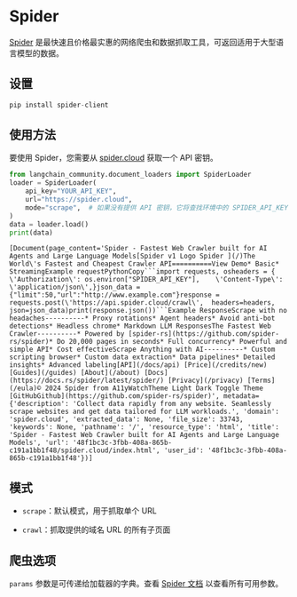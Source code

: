 # Spider

[Spider](https://spider.cloud/) 是最快速且价格最实惠的网络爬虫和数据抓取工具，可返回适用于大型语言模型的数据。

## 设置

```python
pip install spider-client
```

## 使用方法

要使用 Spider，您需要从 [spider.cloud](https://spider.cloud/) 获取一个 API 密钥。

```python
from langchain_community.document_loaders import SpiderLoader
loader = SpiderLoader(
    api_key="YOUR_API_KEY",
    url="https://spider.cloud",
    mode="scrape",  # 如果没有提供 API 密钥，它将查找环境中的 SPIDER_API_KEY
)
data = loader.load()
print(data)
```

```output
[Document(page_content='Spider - Fastest Web Crawler built for AI Agents and Large Language Models[Spider v1 Logo Spider ](/)The World\'s Fastest and Cheapest Crawler API==========View Demo* Basic* StreamingExample requestPythonCopy```import requests, osheaders = {    \'Authorization\': os.environ["SPIDER_API_KEY"],    \'Content-Type\': \'application/json\',}json_data = {"limit":50,"url":"http://www.example.com"}response = requests.post(\'https://api.spider.cloud/crawl\',  headers=headers,  json=json_data)print(response.json())```Example ResponseScrape with no headaches----------* Proxy rotations* Agent headers* Avoid anti-bot detections* Headless chrome* Markdown LLM ResponsesThe Fastest Web Crawler----------* Powered by [spider-rs](https://github.com/spider-rs/spider)* Do 20,000 pages in seconds* Full concurrency* Powerful and simple API* Cost effectiveScrape Anything with AI----------* Custom scripting browser* Custom data extraction* Data pipelines* Detailed insights* Advanced labeling[API](/docs/api) [Price](/credits/new) [Guides](/guides) [About](/about) [Docs](https://docs.rs/spider/latest/spider/) [Privacy](/privacy) [Terms](/eula)© 2024 Spider from A11yWatchTheme Light Dark Toggle Theme [GitHubGithub](https://github.com/spider-rs/spider)', metadata={'description': 'Collect data rapidly from any website. Seamlessly scrape websites and get data tailored for LLM workloads.', 'domain': 'spider.cloud', 'extracted_data': None, 'file_size': 33743, 'keywords': None, 'pathname': '/', 'resource_type': 'html', 'title': 'Spider - Fastest Web Crawler built for AI Agents and Large Language Models', 'url': '48f1bc3c-3fbb-408a-865b-c191a1bb1f48/spider.cloud/index.html', 'user_id': '48f1bc3c-3fbb-408a-865b-c191a1bb1f48'})]
```

## 模式

- `scrape`：默认模式，用于抓取单个 URL

- `crawl`：抓取提供的域名 URL 的所有子页面

## 爬虫选项

`params` 参数是可传递给加载器的字典。查看 [Spider 文档](https://spider.cloud/docs/api) 以查看所有可用参数。